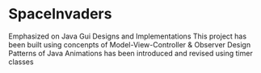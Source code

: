 # SpaceInvaders

Emphasized on Java Gui Designs and Implementations
This project has been built using concenpts of Model-View-Controller & Observer Design Patterns of Java
Animations has been introduced and revised using timer classes
